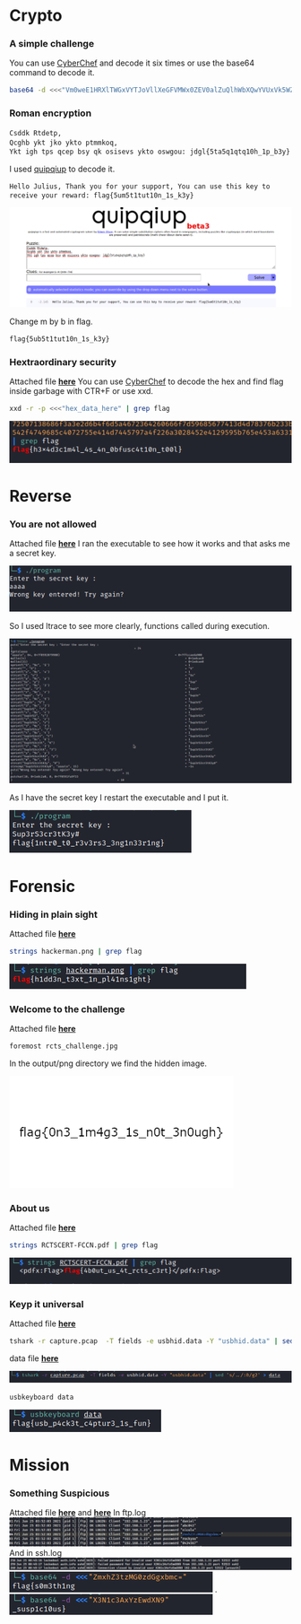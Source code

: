# Crypto

### A simple challenge

You can use [CyberChef](http://icyberchef.com) and decode it six times or use the base64 command to decode it.

```bash
base64 -d <<<"Vm0weE1HRXlTWGxVYTJoVllXeGFVMWx0ZEV0alZuQlhWbXQwYVUxVk5WZFpWVlUxWVZaS2RHUkVXbFpOYWtVd1dWUkdSbVF4VG5GUmJHaHBVakpvVVZkc1pEUmpNV1JIWTBWb2JGSnJTbTlXYkZaM1RVWmtXR1JIZEZOTmEzQXdWbTF3WVZaWFNuTlhiVVpoVmpOU1RGa3llRk5XTVd3MlVtMXNhVkl5WTNsV1Z6QXhaREZrVmsxWVJsWmhhelZvVld4YWNrMUdjRmhOVlhSclVteEtNVmxyWkRSWFJrcFdZa1JPVjFKc2NGUlZWRXBUVm0xS1IySkZOVk5TUlVVMQ==" | base64 -d | base64 -d | base64 -d | base64 -d | base64 -d
```

### Roman encryption 
```bash
Csddk Rtdetp,
Qcghb ykt jko ykto ptmmkoq,
Ykt igh tps qcep bsy qk osisevs ykto oswgou: jdgl{5ta5q1qtq10h_1p_b3y}
```
I used [quipqiup](https://www.quipqiup.com/) to decode it.

```
Hello Julius, Thank you for your support, You can use this key to receive your reward: flag{5um5t1tut10n_1s_k3y}
```

![quip image](datas/quip.png)

Change m by b in flag.

```bash
flag{5ub5t1tut10n_1s_k3y}
```

### Hextraordinary security
Attached file **[here](datas/garbage)**
You can use [CyberChef](http://icyberchef.com) to decode the hex and find flag inside garbage with CTR+F or use xxd.

```bash
xxd -r -p <<<"hex_data_here" | grep flag
```
![Garbage image](datas/flag_garbage.png)


# Reverse

### You are not allowed 
Attached file **[here](datas/program)**
I ran the executable to see how it works and that asks me a secret key.

![rev0 image](datas/rev0.png)

So I used ltrace to see more clearly, functions called during execution.

![ltrace image](datas/strace_rev.png)

As I have the secret key I restart the executable and I put it.

![flag_rev image](datas/flag_rev.png)


# Forensic


### Hiding in plain sight 
Attached file **[here](datas/hackerman.png)**
```bash
strings hackerman.png | grep flag
```
![quip image](datas/hackerman.png)


### Welcome to the challenge 

Attached file **[here](datas/rcts_challenge.jpg)**

```bash
foremost rcts_challenge.jpg
```

In the output/png directory we find the hidden image.

![hidden image](datas/00000145.png)


### About us

Attached file **[here](datas/RCTSCERT-FCCN.pdf)**

```bash
strings RCTSCERT-FCCN.pdf | grep flag
```
![pdf image](datas/aboutus.png)


### Keyp it universal

Attached file **[here](datas/capture.pcap)**
```bash
tshark -r capture.pcap  -T fields -e usbhid.data -Y "usbhid.data" | sed 's/../:&/g2' > data
```
data file **[here](datas/data)**

![pdf image](datas/tshark.png)
```bash
usbkeyboard data
```
![pdf image](datas/usbkey.png)

# Mission

### Something Suspicious 
  Attached file **[here](datas/ftp.log)** and **[here](datas/ssh.log)**
  In ftp.log
![Garbage image](datas/startflag.png)
And in ssh.log
![Garbage image](datas/ssh.png)
![Garbage image](datas/start.png)
.
![Garbage image](datas/end.png)
